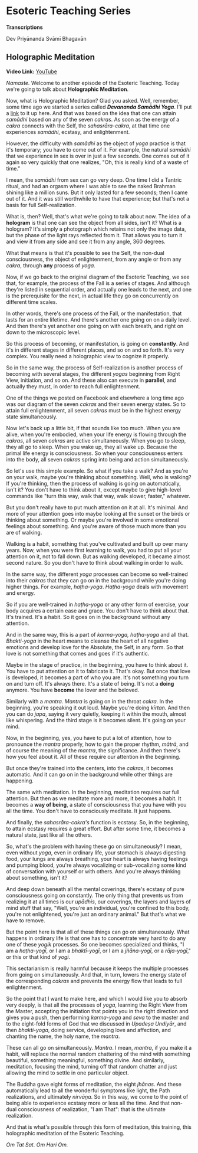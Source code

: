 # Esoteric Teaching Series

**Transcriptions**

Dev Priyānanda Svāmī Bhagavān

## Holographic Meditation 

**Video Link:** [YouTube](https://www.youtube.com/watch?v=Hm-Ouj9AOFw)

*Namaste.* Welcome to another episode of the Esoteric Teaching. Today we're going to talk about **Holographic Meditation**.

Now, what is Holographic Meditation? Glad you asked. Well, remember, some time ago we started a series called ***Devananda Samādhi Yoga***. I'll put a [link](https://www.youtube.com/watch?v=E4sJUWYM4yE&list=PL8s1kPtHmCZIu5tdNrV1bf73k4pzVG4vz) to it up here. And that was based on the idea that one can attain *samādhi* based on any of the seven *cakras*. As soon as the energy of a *cakra* connects with the Self, the *sahasrāra-cakra*, at that time one experiences *samādhi*, ecstasy, and enlightenment.

However, the difficulty with *samādhi* as the object of *yoga* practice is that it's temporary; you have to come out of it. For example, the natural *samādhi* that we experience in sex is over in just a few seconds. One comes out of it again so very quickly that one realizes, "Oh, this is really kind of a waste of time."

I mean, the *samādhi* from sex can go very deep. One time I did a Tantric ritual, and had an orgasm where I was able to see the naked Brahman shining like a million suns. But it only lasted for a few seconds; then I came out of it. And it was still worthwhile to have that experience; but that's not a basis for full Self-realization.

What is, then? Well, that's what we're going to talk about now. The idea of a **hologram** is that one can see the object from all sides, isn't it? What is a hologram? It's simply a photograph which retains not only the image data, but the phase of the light rays reflected from it. That allows you to turn it and view it from any side and see it from any angle, 360 degrees.

What that means is that it's possible to see the Self, the non-dual consciousness, the object of enlightenment, from any angle or from any *cakra*, through **any** process of *yoga*.

Now, if we go back to the original diagram of the Esoteric Teaching, we see that, for example, the process of the Fall is a series of stages. And although they're listed in sequential order, and actually one leads to the next, and one is the prerequisite for the next, in actual life they go on concurrently on different time scales.

In other words, there's one process of the Fall, or the manifestation, that lasts for an entire lifetime. And there's another one going on on a daily level. And then there's yet another one going on with each breath, and right on down to the microscopic level.

So this process of becoming, or manifestation, is going on **constantly**. And it's in different stages in different places, and so on and so forth. It's very complex. You really need a holographic view to cognize it properly.

So in the same way, the process of Self-realization is another process of becoming with several stages, the different *yogas* beginning from Right View, initiation, and so on. And these also can execute in **parallel**, and actually they must, in order to reach full enlightenment.

One of the things we posted on Facebook and elsewhere a long time ago was our diagram of the seven *cakras* and their seven energy states. So to attain full enlightenment, all seven *cakras* must be in the highest energy state simultaneously.

Now let's back up a little bit, if that sounds like too much. When you are alive, when you're embodied, when your life energy is flowing through the *cakras*, all seven *cakras* are active simultaneously. When you go to sleep, they all go to sleep. When you wake up, they all wake up. Because the primal life energy is consciousness. So when your consciousness enters into the body, all seven *cakras* spring into being and action simultaneously.

So let's use this simple example. So what if you take a walk? And as you're on your walk, maybe you're thinking about something. Well, who is walking? If you're thinking, then the process of walking is going on automatically, isn't it? You don't have to think about it, except maybe to give high-level commands like "turn this way, walk that way, walk slower, faster," whatever.

But you don't really have to put much attention on it at all. It's minimal. And more of your attention goes into maybe looking at the sunset or the birds or thinking about something. Or maybe you're involved in some emotional feelings about something. And you're aware of those much more than you are of walking.

Walking is a habit, something that you've cultivated and built up over many years. Now, when you were first learning to walk, you had to put all your attention on it, not to fall down. But as walking developed, it became almost second nature. So you don't have to think about walking in order to walk.

In the same way, the different *yoga* processes can become so well-trained into their *cakras* that they can go on in the background while you're doing higher things. For example, *haṭha-yoga*. *Haṭha-yoga* deals with movement and energy. 

So if you are well-trained in *haṭha-yoga* or any other form of exercise, your body acquires a certain ease and grace. You don't have to think about that. It's trained. It's a habit. So it goes on in the background without any attention.

And in the same way, this is a part of *karma-yoga, haṭha-yoga* and all that. *Bhakti-yoga* in the heart means to cleanse the heart of all negative emotions and develop love for the Absolute, the Self, in any form. So that love is not something that comes and goes if it's authentic. 

Maybe in the stage of practice, in the beginning, you have to think about it. You have to put attention on it to fabricate it. That's okay. But once that love is developed, it becomes a part of who you are. It's not something you turn on and turn off. It's always there. It's a state of being. It's not a **doing** anymore. You have **become** the lover and the beloved.

Similarly with a *mantra*. *Mantra* is going on in the throat *cakra*. In the beginning, you're speaking it out loud. Maybe you're doing *kīrtan*. And then you can do *japa*, saying it very quietly, keeping it within the mouth, almost like whispering. And the third stage is it becomes silent. It's going on your mind.

Now, in the beginning, yes, you have to put a lot of attention, how to pronounce the *mantra* properly, how to gain the proper rhythm, *mātrā*, and of course the meaning of the *mantra*, the significance. And then there's how you feel about it. All of these require our attention in the beginning.

But once they're trained into the centers, into the *cakras*, it becomes automatic. And it can go on in the background while other things are happening. 

The same with meditation. In the beginning, meditation requires our full attention. But then as we meditate more and more, it becomes a habit. It becomes a **way of being**, a state of consciousness that you have with you all the time. You don't have to consciously meditate. It just happens.

And finally, the *sahasrāra-cakra's* function is ecstasy. So, in the beginning, to attain ecstasy requires a great effort. But after some time, it becomes a natural state, just like all the others.

So, what's the problem with having these go on simultaneously? I mean, even without *yoga*, even in ordinary life, your stomach is always digesting food, your lungs are always breathing, your heart is always having feelings and pumping blood, you're always vocalizing or sub-vocalizing some kind of conversation with yourself or with others. And you're always thinking about something, isn't it?

And deep down beneath all the mental coverings, there's ecstasy of pure consciousness going on constantly. The only thing that prevents us from realizing it at all times is our *upādhis*, our coverings, the layers and layers of mind stuff that say, "Well, you're an individual, you're confined to this body, you're not enlightened, you're just an ordinary animal." But that's what we have to remove. 

But the point here is that all of these things can go on simultaneously. What happens in ordinary life is that one has to concentrate very hard to do any one of these *yogik* processes. So one becomes specialized and thinks, "I am a *haṭha-yogī*, or I am a *bhaktī-yogī*, or I am a *jñāna-yogī*, or a *rāja-yogī*," or this or that kind of *yogī*.

This sectarianism is really harmful because it keeps the multiple processes from going on simultaneously. And that, in turn, lowers the energy state of the corresponding *cakras* and prevents the energy flow that leads to full enlightenment.

So the point that I want to make here, and which I would like you to absorb very deeply, is that all the processes of *yoga*, learning the Right View from the Master, accepting the initiation that points you in the right direction and gives you a push, then performing *karma-yoga* and *seva* to the master and to the eight-fold forms of God that we discussed in *Upadeṣa Undiyār*, and then *bhakti-yoga*, doing service, developing love and affection, and chanting the name, the holy name, the *mantra*.

These can all go on simultaneously. *Mantra*. I mean, *mantra*, if you make it a habit, will replace the normal random chattering of the mind with something beautiful, something meaningful, something divine. And similarly, meditation, focusing the mind, turning off that random chatter and just allowing the mind to settle in one particular object.

The Buddha gave eight forms of meditation, the eight *jhānas*. And these automatically lead to all the wonderful symptoms like light, the Path realizations, and ultimately *nirvāṇa*. So in this way, we come to the point of being able to experience ecstasy more or less all the time. And that non-dual consciousness of realization, "I am That": that is the ultimate realization.

And that is what's possible through this form of meditation, this training, this holographic meditation of the Esoteric Teaching.

*Om Tat Sat. Om Hari Om.*
